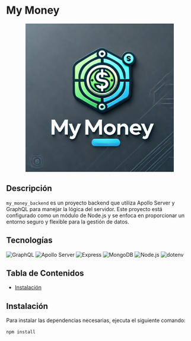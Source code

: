 # My Money


<div style="text-align: center;">
  <img src="./assets/logo.jpg" alt="Logo de My Money Backend" width="400">
</div>

## Descripción
`my_money_backend` es un proyecto backend que utiliza Apollo Server y GraphQL para manejar la lógica del servidor. Este proyecto está configurado como un módulo de Node.js y se enfoca en proporcionar un entorno seguro y flexible para la gestión de datos.

## Tecnologías
![GraphQL](https://img.shields.io/badge/-GraphQL-E10098?logo=graphql&logoColor=white&style=for-the-badge)
![Apollo Server](https://img.shields.io/badge/-Apollo_Server-311C87?logo=apollo-graphql&logoColor=white&style=for-the-badge)
![Express](https://img.shields.io/badge/-Express-000000?logo=express&logoColor=white&style=for-the-badge)
![MongoDB](https://img.shields.io/badge/-MongoDB-47A248?logo=mongodb&logoColor=white&style=for-the-badge)
![Node.js](https://img.shields.io/badge/-Node.js-339933?logo=node.js&logoColor=white&style=for-the-badge)
![dotenv](https://img.shields.io/badge/-dotenv-ECD53F?logo=dotenv&logoColor=white&style=for-the-badge)

## Tabla de Contenidos
- [Instalación](#instalación)
<!-- - [Uso](#uso)
- [Dependencias](#dependencias)
- [Scripts](#scripts)
- [Licencia](#licencia) -->

## Instalación
Para instalar las dependencias necesarias, ejecuta el siguiente comando:

```bash
npm install
